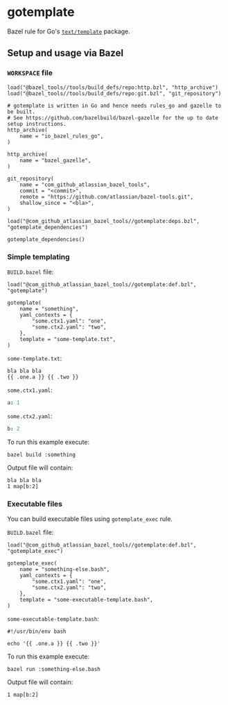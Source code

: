 # gotemplate

Bazel rule for Go's [`text/template`](https://golang.org/pkg/text/template/) package.

## Setup and usage via Bazel

### `WORKSPACE` file

```bzl
load("@bazel_tools//tools/build_defs/repo:http.bzl", "http_archive")
load("@bazel_tools//tools/build_defs/repo:git.bzl", "git_repository")

# gotemplate is written in Go and hence needs rules_go and gazelle to be built.
# See https://github.com/bazelbuild/bazel-gazelle for the up to date setup instructions.
http_archive(
    name = "io_bazel_rules_go",
)

http_archive(
    name = "bazel_gazelle",
)

git_repository(
    name = "com_github_atlassian_bazel_tools",
    commit = "<commit>",
    remote = "https://github.com/atlassian/bazel-tools.git",
    shallow_since = "<bla>",
)

load("@com_github_atlassian_bazel_tools//gotemplate:deps.bzl", "gotemplate_dependencies")

gotemplate_dependencies()
```

### Simple templating

`BUILD.bazel` file:
```bzl
load("@com_github_atlassian_bazel_tools//gotemplate:def.bzl", "gotemplate")

gotemplate(
    name = "something",
    yaml_contexts = {
        "some.ctx1.yaml": "one",
        "some.ctx2.yaml": "two",
    },
    template = "some-template.txt",
)
```

`some-template.txt`:
```text
bla bla bla
{{ .one.a }} {{ .two }}
```
`some.ctx1.yaml`:
```yaml
a: 1
```
`some.ctx2.yaml`:
```yaml
b: 2
```
To run this example execute:
```console
bazel build :something
```
Output file will contain:
```text
bla bla bla
1 map[b:2]
```

### Executable files

You can build executable files using `gotemplate_exec` rule.

`BUILD.bazel` file:
```bzl
load("@com_github_atlassian_bazel_tools//gotemplate:def.bzl", "gotemplate_exec")

gotemplate_exec(
    name = "something-else.bash",
    yaml_contexts = {
        "some.ctx1.yaml": "one",
        "some.ctx2.yaml": "two",
    },
    template = "some-executable-template.bash",
)
```

`some-executable-template.bash`:
```text
#!/usr/bin/env bash

echo '{{ .one.a }} {{ .two }}'
```
To run this example execute:
```console
bazel run :something-else.bash
```
Output file will contain:
```text
1 map[b:2]
```
